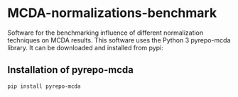 # MCDA-normalizations-benchmark
Software for the benchmarking influence of different normalization techniques on MCDA results. This software uses the Python 3 pyrepo-mcda library. It can be downloaded and installed from pypi:

## Installation of pyrepo-mcda

```
pip install pyrepo-mcda
```
